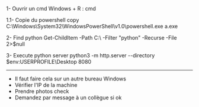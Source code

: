 1- Ouvrir un cmd
Windows + R : cmd

1.1- Copie du powershell
copy C:\Windows\System32\WindowsPowerShell\v1.0\powershell.exe a.exe

2- Find python
Get-ChildItem -Path C:\ -Filter "python" -Recurse -File 2>$null

3- Execute python server
python3 -m http.server --directory $env:USERPROFILE\Desktop 8080

---

* Il faut faire cela sur un autre bureau Windows 
* Vérifier l'IP de la machine 
* Prendre photos check
* Demandez par message à un collègue si ok
